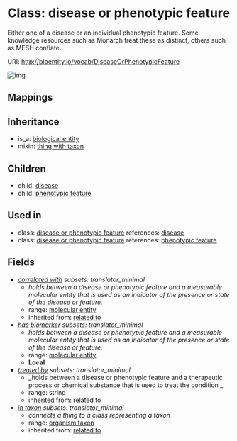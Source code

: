 # Class: disease or phenotypic feature


Either one of a disease or an individual phenotypic feature. Some knowledge resources such as Monarch treat these as distinct, others such as MESH conflate.

URI: http://bioentity.io/vocab/DiseaseOrPhenotypicFeature

![img](http://yuml.me/diagram/nofunky/class/\[BiologicalEntity]^-\[DiseaseOrPhenotypicFeature|treated_by:string%20%3F],%20\[DiseaseOrPhenotypicFeature]^-\[Disease],%20\[DiseaseOrPhenotypicFeature]^-\[PhenotypicFeature],%20\[DiseaseOrPhenotypicFeature]-%20correlated_with%20%3F>\[MolecularEntity],%20\[DiseaseOrPhenotypicFeature]-%20has_biomarker%20%3F>\[MolecularEntity],%20\[DiseaseOrPhenotypicFeature]-%20in_taxon%20%3F>\[OrganismTaxon],%20\[DiseaseOrPhenotypicFeature]uses%20-.->\[ThingWithTaxon],%20)
## Mappings

## Inheritance

 *  is_a: [biological entity](BiologicalEntity.md)
 *  mixin: [thing with taxon](ThingWithTaxon.md)
## Children

 *  child: [disease](Disease.md)
 *  child: [phenotypic feature](PhenotypicFeature.md)
## Used in

 *  class: [disease or phenotypic feature](DiseaseOrPhenotypicFeature.md) references: [disease](Disease.md)
 *  class: [disease or phenotypic feature](DiseaseOrPhenotypicFeature.md) references: [phenotypic feature](PhenotypicFeature.md)
## Fields

 * _[correlated with](correlated_with.md) *subsets: translator_minimal*_
    * _holds between a disease or phenotypic feature and a measurable molecular entity that is used as an indicator of the presence or state of the disease or feature._
    * range: [molecular entity](MolecularEntity.md)
    * inherited from: [related to](related_to.md)
 * _[has biomarker](has_biomarker.md) *subsets: translator_minimal*_
    * _holds between a disease or phenotypic feature and a measurable molecular entity that is used as an indicator of the presence or state of the disease or feature._
    * range: [molecular entity](MolecularEntity.md)
    * __Local__
 * _[treated by](treated_by.md) *subsets: translator_minimal*_
    * _holds between a disease or phenotypic feature and a therapeutic process or chemical substance that is used to treat the condition _
    * range: string
    * inherited from: [related to](related_to.md)
 * _[in taxon](in_taxon.md) *subsets: translator_minimal*_
    * _connects a thing to a class representing a taxon_
    * range: [organism taxon](OrganismTaxon.md)
    * inherited from: [related to](related_to.md)
